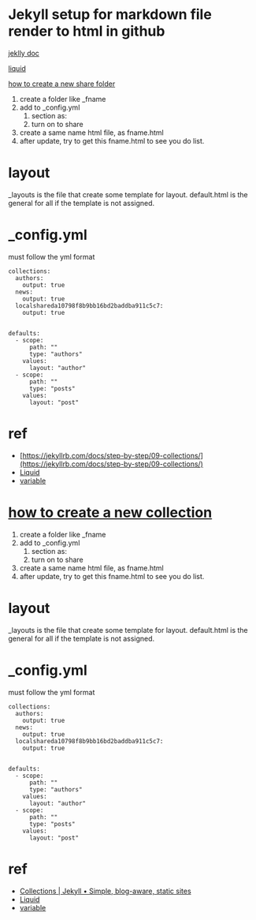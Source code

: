 Jekyll setup for markdown file render to html in github
====================================================================

[jeklly doc](https://jekyllrb.com/docs/variables/)

[liquid](https://shopify.github.io/liquid/)

[how to create a new share folder](https://jekyllrb.com/docs/step-by-step/09-collections/)

1. create a folder like _fname
2. add to _config.yml
    1. section as:
    2. turn on to share
3. create a same name html file, as fname.html
4. after update, try to get this fname.html to see you do list.

# layout
_layouts is the file that create some template for layout. default.html is the general for all if the template is not assigned. 

# _config.yml
must follow the yml format
```
collections:
  authors:
    output: true
  news:
    output: true
  localshareda10798f8b9bb16bd2baddba911c5c7:
    output: true
    
    
defaults:
  - scope:
      path: ""
      type: "authors"
    values:
      layout: "author"
  - scope:
      path: ""
      type: "posts"
    values:
      layout: "post"
```


# ref
- [https://jekyllrb.com/docs/step-by-step/09-collections/](https://jekyllrb.com/docs/step-by-step/09-collections/)
- [Liquid](https://shopify.github.io/liquid/basics/introduction/)
- [variable](https://jekyllrb.com/docs/variables/)




# [how to create a new collection](https://jekyllrb.com/docs/step-by-step/09-collections/)

1. create a folder like _fname
2. add to _config.yml
    1. section as:
    2. turn on to share
3. create a same name html file, as fname.html
4. after update, try to get this fname.html to see you do list.

# layout

_layouts is the file that create some template for layout. default.html is the general for all if the template is not assigned.

# _config.yml

must follow the yml format

```
collections:
  authors:
    output: true
  news:
    output: true
  localshareda10798f8b9bb16bd2baddba911c5c7:
    output: true


defaults:
  - scope:
      path: ""
      type: "authors"
    values:
      layout: "author"
  - scope:
      path: ""
      type: "posts"
    values:
      layout: "post"
```

# ref

- [Collections | Jekyll • Simple, blog-aware, static sites](https://jekyllrb.com/docs/step-by-step/09-collections/)
- [Liquid](https://shopify.github.io/liquid/basics/introduction/)
- [variable](https://jekyllrb.com/docs/variables/)
